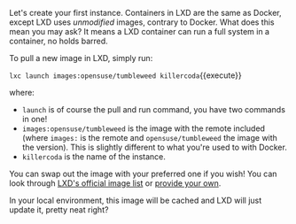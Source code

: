 
Let's create your first instance. Containers in LXD are the same as Docker, except LXD uses *unmodified* images, contrary to Docker. What does this mean you may ask? It means a LXD container can run a full system in a container, no holds barred.


To pull a new image in LXD, simply run:

`lxc launch images:opensuse/tumbleweed killercoda`{{execute}}

where:

 - `launch` is of course the pull and run command, you have two commands in one!
 - `images:opensuse/tumbleweed` is the image with the remote included (where `images:` is the remote and `opensuse/tumbleweed` the image with the version). This is slightly different to what you're used to with Docker.
 - `killercoda` is the name of the instance.

 You can swap out the image with your preferred one if you wish! You can look through [LXD's official image list](https://images.lxd.canonical.com/) or [provide your own](https://documentation.ubuntu.com/lxd/en/latest/howto/images_remote/).

 In your local environment, this image will be cached and LXD will just update it, pretty neat right?